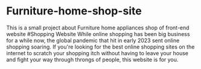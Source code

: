 # Furniture-home-shop-site
This is a small project about Furniture home appliances shop of front-end website
#Shopping Website
While online shopping has been big business for a while now,
the global pandemic that hit in early 2023 sent online shopping soaring.
If you're looking for the best online shopping sites on the internet to
scratch your shopping itch without having to leave your house and fight your way through throngs of people,
this website is for you.
